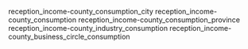 reception_income-county_consumption_city
reception_income-county_consumption
reception_income-county_consumption_province
reception_income-county_industry_consumption
reception_income-county_business_circle_consumption
